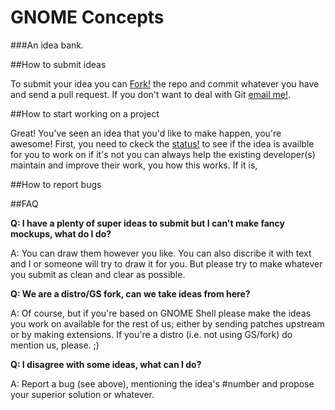 GNOME Concepts
=====================
###An idea bank.



##How to submit ideas

To submit your idea you can [Fork!](https://help.github.com/articles/fork-a-repo) the repo and commit whatever you have and send a pull request. If you don't want to deal with Git [email me!](mailto:the.red.shortcut@gmail.com).

##How to start working on a project

Great! You've seen an idea that you'd like to make happen, you're awesome! First, you need to ckeck the [status!](https://github.com/0rAX0/GNOME-Concepts/wiki/Status) to see if the idea is availble for you to work on if it's not you can always help the existing developer(s) maintain and improve their work, you how this works. If it is, 

##How to report bugs

##FAQ

**Q: I have a plenty of super ideas to submit but I can't make fancy mockups, what do I do?**

A: You can draw them however you like. You can also discribe it with text and I or someone will try to draw it for you. But please try to make whatever you submit as clean and clear as possible.


**Q: We are a distro/GS fork, can we take ideas from here?**

A: Of course, but if you're based on GNOME Shell please make the ideas you work on available for the rest of us; either by sending patches upstream or by making extensions. If you're a distro (i.e. not using GS/fork) do mention us, please. ;)

**Q: I disagree with some ideas, what can I do?**

A: Report a bug (see above), mentioning the idea's #number and propose your superior solution or whatever.
